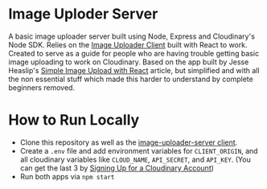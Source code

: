 # Image Uploder Server
A basic image uploader server built using Node, Express and Cloudinary's Node SDK. Relies on the [Image Uploader Client](https://github.com/sgarcia-dev/image-uploader-client) built with React to work. Created to serve as a guide for people who are having trouble getting basic image uploading to work on Cloudinary. Based on the app built by Jesse Heaslip's [Simple Image Upload with React](https://codeburst.io/react-image-upload-with-kittens-cc96430eaece) article, but simplified and with all the non essential stuff which made this harder to understand by complete beginners removed.

# How to Run Locally
* Clone this repository as well as the [image-uploader-server client](https://github.com/sgarcia-dev/image-uploader-client).
* Create a `.env` file and add environment variables for `CLIENT_ORIGIN`, and all cloudinary variables like `CLOUD_NAME`, `API_SECRET`, and `API_KEY`. (You can get the last 3 by [Signing Up for a Cloudinary Account](https://cloudinary.com/signup))
* Run both apps via `npm start`
